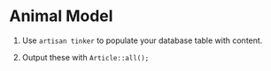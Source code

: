 # Animal Model

1. Use `artisan tinker` to populate your database table with content.

1. Output these with `Article::all();`